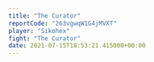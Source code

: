 ```yaml
---
title: "The Curator"
reportCode: "263vgwqW1G4jMVXT"
player: "Sikohex"
fight: "The Curator"
date: 2021-07-15T18:53:21.415000+00:00
---
```

